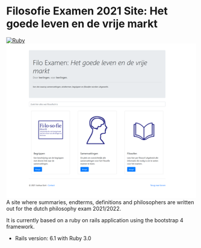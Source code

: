 # Filosofie Examen 2021 Site: Het goede leven en de vrije markt
[![Ruby](https://github.com/07joshua03/FiloExamen/actions/workflows/ruby.yml/badge.svg)](https://github.com/07joshua03/FiloExamen/actions/workflows/ruby.yml)
![img.png](img.png)
A site where summaries, endterms, definitions and philosophers are written out for the dutch philosophy exam 2021/2022.

It is currently based on a ruby on rails application using the bootstrap 4 framework.

* Rails version: 6.1 with Ruby 3.0
